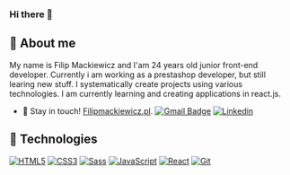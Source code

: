 ### Hi there 👋

## 🙍 About me
My name is Filip Mackiewicz and I'am 24 years old junior front-end developer. Currently i am working as a prestashop developer, but still learing new stuff. I systematically create projects using various technologies. I am currently learning and creating applications in react.js. 
- 💬 Stay in touch! <a href="https://www.filipmackiewicz.pl/">Filipmackiewicz.pl</a>.
[![Gmail Badge](https://img.shields.io/badge/-Gmail-c14438?style=flat-square&logo=Gmail&logoColor=white&link=mailto:mackiewicz.filip@gmail.com)](mailto:mackiewicz.filip@gmail.com)
[![Linkedin](https://img.shields.io/badge/-LinkedIn-blue?style=flat-square&logo=Linkedin&logoColor=white&link=https://www.linkedin.com/in/filip-mackiewicz/)](https://www.linkedin.com/in/filip-mackiewicz/)

## 🔧 Technologies
[![HTML5](https://img.shields.io/badge/-HTML5-E34F26?style=flat-square&logo=html5&logoColor=white&link=https://github.com/filipmackiewicz)](https://github.com/filipmackiewicz)
[![CSS3](https://img.shields.io/badge/-CSS3-1572B6?style=flat-square&logo=css3&link=https://github.com/filipmackiewicz)](https://github.com/filipmackiewicz)
[![Sass](https://img.shields.io/badge/-Sass-black?style=flat-square&logo=Sass&logoColor=pink)](https://github.com/filipmackiewicz)
[![JavaScript](https://img.shields.io/badge/-JavaScript-black?style=flat-square&logo=javascript&link=https://github.com/filipmackiewicz)](https://github.com/filipmackiewicz)
[![React](https://img.shields.io/badge/-React-black?style=flat-square&logo=react)](https://github.com/filipmackiewicz)
[![Git](https://img.shields.io/badge/-Git-black?style=flat-square&logo=git&link=https://github.com/filipmackiewicz)](https://github.com/filipmackiewicz)
